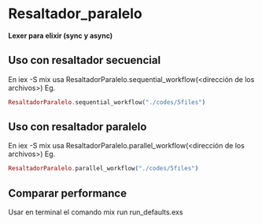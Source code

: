 # Resaltador_paralelo

**Lexer para elixir (sync y async)**

## Uso con resaltador secuencial

En iex -S mix usa ResaltadorParalelo.sequential_workflow(<dirección de los archivos>)
Eg.

```elixir
ResaltadorParalelo.sequential_workflow("./codes/5files")
```

## Uso con resaltador paralelo

En iex -S mix usa ResaltadorParalelo.parallel_workflow(<dirección de los archivos>)
Eg.

```elixir
ResaltadorParalelo.parallel_workflow("./codes/5files")
```

## Comparar performance

Usar en terminal el comando mix run run_defaults.exs

